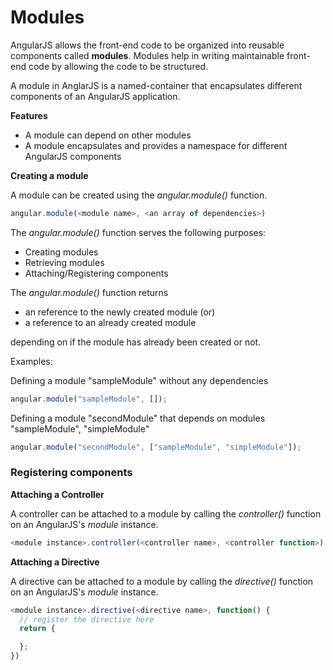 # Modules

AngularJS allows the front-end code to be organized into reusable components called **modules**.
Modules help in writing maintainable front-end code by allowing the code to be structured.

A module in AnglarJS is a named-container that encapsulates different components of an AngularJS application.

**Features**

* A module can depend on other modules
* A module encapsulates and provides a namespace for different AngularJS components

**Creating a module**

A module can be created using the *angular.module()* function.

```javascript
angular.module(<module name>, <an array of dependencies>)
```

The *angular.module()* function serves the following purposes:

* Creating modules
* Retrieving modules
* Attaching/Registering components

The *angular.module()* function returns

* an reference to the newly created module (or)
* a reference to an already created module

depending on if the module has already been created or not.

Examples:

Defining a module "sampleModule" without any dependencies

```javascript
angular.module("sampleModule", []);
```

Defining a module "secondModule" that depends on modules "sampleModule", "simpleModule"

```javascript
angular.module("secondModule", ["sampleModule", "simpleModule"]);
```

### Registering components

**Attaching a Controller**

A controller can be attached to a module by calling the *controller()* function on an AngularJS's *module* instance.

```javascript
<module instance>.controller(<controller name>, <controller function>)
```

**Attaching a Directive**

A directive can be attached to a module by calling the *directive()* function on an AngularJS's *module* instance.

```javascript
<module instance>.directive(<directive name>, function() {
  // register the directive here
  return {

  };
})
```

